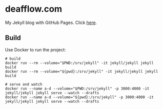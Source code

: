 # deafflow.com
My Jekyll blog with GitHub Pages. Click [here](http://deafflow.com).

## Build

Use Docker to run the project:
```
# build
docker run --rm --volume="$PWD:/srv/jekyll" -it jekyll/jekyll jekyll build
docker run --rm --volume="${pwd}:/srv/jekyll" -it jekyll/jekyll jekyll build

# serve and watch
docker run --name a-d --volume="$PWD:/srv/jekyll" -p 3000:4000 -it jekyll/jekyll jekyll serve --watch --drafts
docker run --name a-d --volume="${pwd}:/srv/jekyll" -p 3000:4000 -it jekyll/jekyll jekyll serve --watch --drafts
```
